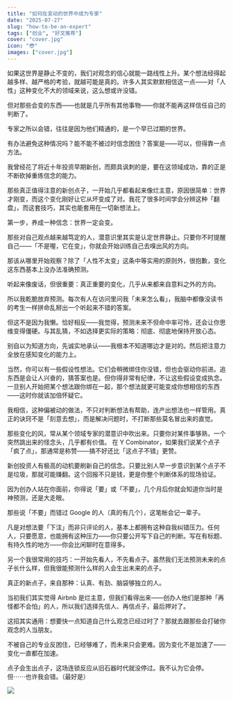 ```yaml
---
title: "如何在变动的世界中成为专家"
date: "2025-07-27"
slug: "how-to-be-an-expert"
tags: ["创业", "好文推荐"]
cover: "cover.jpg"
icon: "😎"
images: ["cover.jpg"]
---
```

如果这世界是静止不变的，我们对观念的信心就能一路线性上升。某个想法经得起越多样、越严格的考验，就越可能是真的。许多人其实默默相信这一点——对「人性」这种变化不大的领域来说，这么想或许没错。



但对那些会变的东西——也就是几乎所有其他事物——你就不能再这样信任自己的判断了。



专家之所以会错，往往是因为他们精通的，是一个早已过期的世界。



有办法避免这种情况吗？能不能不被过时信念困住？答案是——可以，但得靠一点方法。



我曾经花了将近十年投资早期新创，而颇具讽刺的是，要在这领域成功，靠的正是不断砍掉重练信念的能力。



那些真正值得注意的新创点子，一开始几乎都看起来像烂主意，原因很简单：世界才刚变，而这个变化刚好让它从坏变成了对。我花了很多时间学会分辨这种「翻盘」，而这套技巧，其实也能套用在一切新想法上。



第一步，养成一种信念：世界一定会变。



那些对自己观点越来越笃定的人，潜意识里其实是认定世界静止。只要你不时提醒自己——「不是喔，它在变」，你就会开始训练自己去嗅出风的方向。



那该从哪里开始观察？除了「人性不太变」这条中等实用的原则外，很抱歉，变化这东西基本上没办法准确预测。



听起来像废话，但很重要：真正重要的变化，几乎从来都来自意料之外的方向。



所以我乾脆放弃预测。每次有人在访问里问我「未来怎么看」，我脑中都像没读书的考生一样拼命乱掰出一个听起来不错的答案。



但这不是因为我懒。恰好相反——我觉得，预测未来不但命中率可怜，还会让你思维变得僵硬。与其乱猜，不如选择更实际的策略：彻底、彻底地保持开放心态。



别自以为知道方向，先诚实地承认——我根本不知道哪边才是对的。然后把注意力全放在感知变化的能力上。



当然，你可以有一些假设性想法。它们会稍微绑住你没错，但也会驱动你前进。追东西是会让人兴奋的，猜答案也是。但你得非常有纪律，不让这些假设变成执念。
一旦别人开始把某个想法跟你绑在一起，那个想法就更可能变成你想相信的东西——这时你就该加倍怀疑它。



我相信，这种偏被动的做法，不只对判断想法有帮助，连产出想法也一样管用。真正的诀窍不是「刻意去想」，而是解决问题时，不打断那些莫名冒出来的直觉。



那些变化的风，常从某个领域专家的潜意识中吹出来。只要你对某件事够熟，一个突然跳出来的怪念头，几乎都有价值。
在 Y Combinator，如果我们说某个点子「疯了点」，那通常是称赞——搞不好还比「这点子不错」更赞。



新创投资人有极高的动机要刷新自己的信念。只要比别人早一步意识到某个点子不是垃圾，那就可能赚翻。这个回报不只是钱，更是你整个判断体系的现场验证。



因为创办人站在你面前，你得说「要」或「不要」，几个月后你就会知道你当时是神预测，还是大走眼。



那些说「不要」而错过 Google 的人（真的有几个），这笔帐会记一辈子。



凡是对想法要「下注」而非只评论的人，基本上都拥有这种自我纠错压力。任何人，只要愿意，也能拥有这种压力——你只要公开写下自己的判断。写在有标题、有持久性的地方——你会比闲聊时在意得多。



另一个我很常用的技巧：一开始先看人，不先看点子。虽然我们无法预测未来的点子长什么样，但我很能预测什么样的人会生出未来的点子。



真正的新点子，来自那种：认真、有劲、脑袋够独立的人。



当初我们其实觉得 Airbnb 是烂主意，但我们看得出来——创办人他们是那种「再怪都不会怕」的人，所以我们选择先信人、再信点子，最后押对了。



这招其实通用：想要快一点知道自己什么观念已经过时了？那就去跟那些会打破你观念的人当朋友。



不被自己的专业反困住，已经够难了，而未来只会更难。因为变化不是加速了——变化一直都在加速。



点子会生出点子，这场连锁反应从旧石器时代就没停过。我不认为它会停。
但⋯⋯也许我会错。（最好是）




![](https://prod-files-secure.s3.us-west-2.amazonaws.com/112d0858-5090-4d34-a606-b75eb8d65fd2/46476355-9cf3-4e99-9b7a-3531bc426380/1000202064.png?X-Amz-Algorithm=AWS4-HMAC-SHA256&X-Amz-Content-Sha256=UNSIGNED-PAYLOAD&X-Amz-Credential=ASIAZI2LB466VO6BQUR6%2F20250805%2Fus-west-2%2Fs3%2Faws4_request&X-Amz-Date=20250805T224121Z&X-Amz-Expires=3600&X-Amz-Security-Token=IQoJb3JpZ2luX2VjEC4aCXVzLXdlc3QtMiJGMEQCIF%2FOfhC1GfvWs8evNaPOwe6JvNiA6VggziZnlGfb1DjhAiAJUU0TtYD1SgnDy3RUMrzx%2Fq%2FsEdmqw1eK9wvUti3pySr%2FAwhmEAAaDDYzNzQyMzE4MzgwNSIMZLTIN9R9x4bExgWLKtwDXY1iC3rbAPIDzIJerO7UlYBBbwvYOAPurjZ9QLYS2ZilzKG3ZhyjFPwOHbddkKmcsfhwK6hbSEg9ADrX%2F0SApguSwi5HZqq6VXS2gq2%2BXwfCC1nmWrnohBms3LvaGAqaM8JX7VYW2hqCT%2FARwhZmbRQ2jcfBf5969plKoD8YNwWA3xm6Q8wVa2C%2FNJSQ%2BeEhQd6nZBfSzb9baNp9329VR51w1upN1vdsW5hQoIEcddmcAadXDSrsMqRhCVqbyGarT77mhSez6uHvCFKIq98wfy9z6gH2e8zc0TYrH6PDUvUdNhV3y2lU1tRpIFiLtyJQJjaTlYYU%2BB6Gf0awmBudWEsEISJjI%2B4T8ulQOqZ8YjVOFjlqAXUZhtiQ75%2BXxDj8M%2B7TpEXgU1Qo2gfHubw5WzxIRSf8sI7IoOZPlBF%2FeGm%2FwTjcG%2FGJYUfkiMbRkdMglGbOyt18JizxmGqYMsXZVCb%2BUlnPJJiNOzCiqg%2FtWSao1jMmeHNXjwHZVEZCymxD600zmxMk%2BOPCl9eRwVjUk3QAyFsVgQtZNsfjggPIBry8DUF1gDLSBdRSpyaDwldxlbCI0z%2FCpQ5cMT11grepys2evyTHJ8rgAfcvCsurKSQqg%2BzvTOwFqw%2F7qEcw5uzJxAY6pgGtVq4Vdm1Bi%2FyiNH%2FPB%2FeQWu%2Fh0y%2BCA9cwtndPwZokz1jXwo%2B9Ot%2BKEhxiM2iZof4lwYda7YbGQxe7%2Fje3isKXnUiov%2By8I5lSQR4jku49R93fnQ0Awf8k7%2BnBLa%2FkqGEvT5vbzb8%2BCPyb5XXd97iI3mn0Fca3vzvC5HhYiPbfFsCIjTYIaAVpGDeZ%2FsWuurkWXNi2ZMPI7N7mLhQwNwDQWrN4z%2FS8&X-Amz-Signature=0c2ef5eb956055db9333b0e7004313555d598bc1242df9480d6f084c73a9c9d3&X-Amz-SignedHeaders=host&x-amz-checksum-mode=ENABLED&x-id=GetObject)

